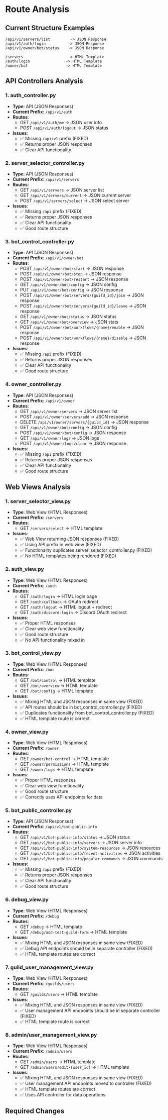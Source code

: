 # Route Analysis

## Current Structure Examples
```
/api/v1/servers/list         -> JSON Response
/api/v1/auth/login          -> JSON Response
/api/v1/owner/bot/status    -> JSON Response

/servers                    -> HTML Template
/auth/login                -> HTML Template
/owner/bot                 -> HTML Template
```

## API Controllers Analysis

### 1. auth_controller.py
- **Type**: API (JSON Responses)
- **Current Prefix**: `/api/v1/auth`
- **Routes**:
  - GET `/api/v1/auth/me` -> JSON user info
  - POST `/api/v1/auth/logout` -> JSON status
- **Issues**:
  - ✅ Missing `/api/v1` prefix (FIXED)
  - ✅ Returns proper JSON responses
  - ✅ Clear API functionality

### 2. server_selector_controller.py
- **Type**: API (JSON Responses)
- **Current Prefix**: `/api/v1/servers`
- **Routes**:
  - GET `/api/v1/servers` -> JSON server list
  - GET `/api/v1/servers/current` -> JSON current server
  - POST `/api/v1/servers/select` -> JSON select server
- **Issues**:
  - ✅ Missing `/api` prefix (FIXED)
  - ✅ Returns proper JSON responses
  - ✅ Clear API functionality
  - ✅ Good route structure

### 3. bot_control_controller.py
- **Type**: API (JSON Responses)
- **Current Prefix**: `/api/v1/owner/bot`
- **Routes**:
  - POST `/api/v1/owner/bot/start` -> JSON response
  - POST `/api/v1/owner/bot/stop` -> JSON response
  - POST `/api/v1/owner/bot/restart` -> JSON response
  - GET `/api/v1/owner/bot/config` -> JSON config
  - PUT `/api/v1/owner/bot/config` -> JSON response
  - POST `/api/v1/owner/bot/servers/{guild_id}/join` -> JSON response
  - POST `/api/v1/owner/bot/servers/{guild_id}/leave` -> JSON response
  - GET `/api/v1/owner/bot/status` -> JSON status
  - GET `/api/v1/owner/bot/overview` -> JSON stats
  - POST `/api/v1/owner/bot/workflows/{name}/enable` -> JSON response
  - POST `/api/v1/owner/bot/workflows/{name}/disable` -> JSON response
- **Issues**:
  - ✅ Missing `/api` prefix (FIXED)
  - ✅ Returns proper JSON responses
  - ✅ Clear API functionality
  - ✅ Good route structure

### 4. owner_controller.py
- **Type**: API (JSON Responses)
- **Current Prefix**: `/api/v1/owner`
- **Routes**:
  - GET `/api/v1/owner/servers` -> JSON server list
  - POST `/api/v1/owner/servers/add` -> JSON response
  - DELETE `/api/v1/owner/servers/{guild_id}` -> JSON response
  - GET `/api/v1/owner/bot/config` -> JSON config
  - POST `/api/v1/owner/bot/config` -> JSON response
  - GET `/api/v1/owner/logs` -> JSON logs
  - POST `/api/v1/owner/logs/clear` -> JSON response
- **Issues**:
  - ✅ Missing `/api` prefix (FIXED)
  - ✅ Returns proper JSON responses
  - ✅ Clear API functionality
  - ✅ Good route structure

## Web Views Analysis

### 1. server_selector_view.py
- **Type**: Web View (HTML Responses)
- **Current Prefix**: `/servers`
- **Routes**:
  - GET `/servers/select` -> HTML template
- **Issues**:
  - ✅ Web View returning JSON responses (FIXED)
  - ✅ Using API prefix in web view (FIXED)
  - ✅ Functionality duplicates server_selector_controller.py (FIXED)
  - ✅ No HTML templates being rendered (FIXED)

### 2. auth_view.py
- **Type**: Web View (HTML Responses)
- **Current Prefix**: `/auth`
- **Routes**:
  - GET `/auth/login` -> HTML login page
  - GET `/auth/callback` -> OAuth redirect
  - GET `/auth/logout` -> HTML logout + redirect
  - GET `/auth/discord-login` -> Discord OAuth redirect
- **Issues**:
  - ✅ Proper HTML responses
  - ✅ Clear web view functionality
  - ✅ Good route structure
  - ✅ No API functionality mixed in

### 3. bot_control_view.py
- **Type**: Web View (HTML Responses)
- **Current Prefix**: `/bot`
- **Routes**:
  - GET `/bot/control` -> HTML template
  - GET `/bot/overview` -> HTML template
  - GET `/bot/config` -> HTML template
- **Issues**:
  - ✅ Mixing HTML and JSON responses in same view (FIXED)
  - ✅ API routes should be in bot_control_controller.py (FIXED)
  - ✅ Duplicates functionality from bot_control_controller.py (FIXED)
  - ✅ HTML template route is correct

### 4. owner_view.py
- **Type**: Web View (HTML Responses)
- **Current Prefix**: `/owner`
- **Routes**:
  - GET `/owner/bot-control` -> HTML template
  - GET `/owner/permissions` -> HTML template
  - GET `/owner/logs` -> HTML template
- **Issues**:
  - ✅ Proper HTML responses
  - ✅ Clear web view functionality
  - ✅ Good route structure
  - ✅ Correctly uses API endpoints for data

### 5. bot_public_controller.py
- **Type**: API (JSON Responses)
- **Current Prefix**: `/api/v1/bot-public-info`
- **Routes**:
  - GET `/api/v1/bot-public-info/status` -> JSON status
  - GET `/api/v1/bot-public-info/servers` -> JSON server info
  - GET `/api/v1/bot-public-info/system-resources` -> JSON resources
  - GET `/api/v1/bot-public-info/recent-activities` -> JSON activities
  - GET `/api/v1/bot-public-info/popular-commands` -> JSON commands
- **Issues**:
  - ✅ Missing `/api` prefix (FIXED)
  - ✅ Returns proper JSON responses
  - ✅ Clear API functionality
  - ✅ Good route structure

### 6. debug_view.py
- **Type**: Web View (HTML Responses)
- **Current Prefix**: `/debug`
- **Routes**:
  - GET `/debug` -> HTML template
  - GET `/debug/add-test-guild-form` -> HTML template
- **Issues**:
  - ✅ Mixing HTML and JSON responses in same view (FIXED)
  - ✅ Debug API endpoints should be in separate controller (FIXED)
  - ✅ HTML template routes are correct

### 7. guild_user_management_view.py
- **Type**: Web View (HTML Responses)
- **Current Prefix**: `/guilds/users`
- **Routes**:
  - GET `/guilds/users` -> HTML template
- **Issues**:
  - ✅ Mixing HTML and JSON responses in same view (FIXED)
  - ✅ User management API endpoints should be in separate controller (FIXED)
  - ✅ HTML template route is correct

### 8. admin/user_management_view.py
- **Type**: Web View (HTML Responses)
- **Current Prefix**: `/admin/users`
- **Routes**:
  - GET `/admin/users` -> HTML template
  - GET `/admin/users/edit/{user_id}` -> HTML template
- **Issues**:
  - ✅ Mixing HTML and JSON responses in same view (FIXED)
  - ✅ User management API endpoints moved to controller (FIXED)
  - ✅ HTML template routes are correct
  - ✅ Uses API controller for data operations

## Required Changes
